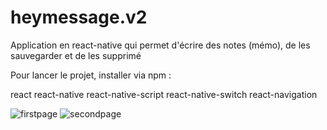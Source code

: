 # heymessage.v2

Application en react-native qui permet d'écrire des notes (mémo), de les sauvegarder et de les supprimé

Pour lancer le projet, installer via npm :

react
react-native
react-native-script
react-native-switch
react-navigation


![firstpage](https://user-images.githubusercontent.com/23703408/38367173-41975dc4-38e2-11e8-9aa3-7ab4fd033ab1.PNG)
![secondpage](https://user-images.githubusercontent.com/23703408/38367174-41b35bf0-38e2-11e8-86a3-b56a7a38984e.PNG)

